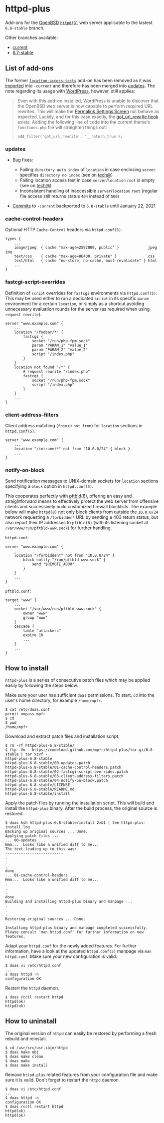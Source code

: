 # httpd-plus

Add-ons for the [OpenBSD](https://www.openbsd.org) [`httpd(8)`](http://man.openbsd.org/httpd) web server applicable to the lastest `6.8-stable` branch.

Other branches available:
* [current](https://github.com/mpfr/httpd-plus)
* [6.7-stable](https://github.com/mpfr/httpd-plus/tree/6.7-stable)

## List of add-ons

The former [`location-access-tests`](https://github.com/mpfr/httpd-plus/blob/9008ba17c6d0cfd70df8ec89ff577fe791bda8b9/02-location-access-tests.patch) add-on has been removed as it was [imported](https://github.com/openbsd/src/commit/e96b74b9e3e44aa22060826006547b90ccc38faa#diff-ed9bfab4d87ea6df040a9696cb1860f82d56e70486351f950b3fca91eab7175d) into `-current` and therefore has been merged into [updates](00-updates.patch). The note regarding its usage with [WordPress](https://wordpress.org), however, still applies:
> Even with this add-on installed, WordPress is unable to discover that the OpenBSD web server is now capable to perform required URL rewrites.  This will make the [Permalink Settings Screen](https://wordpress.org/support/article/settings-permalinks-screen/) not behave as expected. Luckily, and for this case exactly, the [got_url_rewrite hook](https://developer.wordpress.org/reference/hooks/got_url_rewrite/) exists.  Adding the following line of code into the current theme's `functions.php` file will straighten things out:
> ```
> add_filter('got_url_rewrite', '__return_true');
> ```

### updates

* Bug fixes:
	* Failing `directory auto index` of `location` in case enclosing `server` specifies `directory no index` (see on [tech@](https://marc.info/?l=openbsd-tech&m=160293921708844&w=2))
	* Failing location access test in case `server`/`location` `root` is empty (see on [tech@](https://marc.info/?l=openbsd-tech&m=160468404614852&w=2))
	* Inconsistent handling of inaccessible `server`/`location` `root` (regular file access still returns status `404` instead of `500`)

* [Commits](https://github.com/openbsd/src/commits/master/usr.sbin/httpd) to `-current` backported to `6.8-stable` until January 22, 2021

### cache-control-headers

Optional HTTP `Cache-Control` headers via `httpd.conf(5)`.

```
types {
	...
	image/jpeg  { cache "max-age=2592000, public" }             jpeg jpg
	text/css    { cache "max-age=86400, private" }              css
	text/html   { cache "no-store, no-cache, must-revalidate" } html
	...
}
```

### fastcgi-script-overrides

Definition of `script` overrides for `fastcgi` environments via `httpd.conf(5)`. This may be used either to run a dedicated `script` in its specific `param` environment for a certain `location`, or simply as a shortcut avoiding unnecessary evaluation rounds for the server (as required when using `request rewrite`).

```
server "www.example.com" {
	...
	location "/foobar/*" {
		fastcgi {
			socket "/run/php-fpm.sock"
			param "PARAM_1" "value_1"
			param "PARAM_2" "value_2"
			script "/index.php"
		}
	}
	location not found "/*" {
		# request rewrite "/index.php"
		fastcgi {
			socket "/run/php-fpm.sock"
			script "/index.php"
		}
	}
	...
}
```

### client-address-filters

Client address matching (`from` or `not from`) for `location` sections in `httpd.conf(5)`.

```
server "www.example.com" {
	...
	location "/intranet*" not from "10.0.0/24" { block }
	...
}
```

### notify-on-block

Send notification messages to UNIX-domain sockets for `location` sections specifying a `block` option in `httpd.conf(5)`.

This cooperates perfectly with [pftbld(8)](https://github.com/mpfr/pftbld/tree/6.8-stable), offering an easy and straightforward means to effectively protect the web server from offensive clients and successively build customized firewall blocklists. The example below will make `httpd(8)` not only block clients from outside the `10.0.0/24` network requesting a `/forbidden*` URL by sending a 403 return status, but also report their IP addresses to `pftbld(8)` (with its listening socket at `/var/www/run/pftbld-www.sock`) for further handling.

`httpd.conf`:

```
server "www.example.com" {
	...
	location "/forbidden*" not from "10.0.0/24" {
		block notify "/run/pftbld-www.sock" {
			send "$REMOTE_ADDR"
		}
	}
	...
}
```

`pftbld.conf`:

```
target "www" {
	...
	socket "/var/www/run/pftbld-www.sock" {
		owner "www"
		group "www"
	}
	cascade {
		table "attackers"
		expire 1h
		...
	}
	...
}
```

## How to install

`httpd-plus` is a series of consecutive patch files which may be applied easily by following the steps below.

Make sure your user has sufficient `doas` permissions. To start, `cd` into the user's home directory, for example `/home/mpfr`.

```
$ cat /etc/doas.conf
permit nopass mpfr
$ cd
$ pwd
/home/mpfr
```

Download and extract patch files and installation script.

```
$ rm -rf httpd-plus-6.8-stable/
$ ftp -Vo - https://codeload.github.com/mpfr/httpd-plus/tar.gz/6.8-stable | tar xzvf -
httpd-plus-6.8-stable
httpd-plus-6.8-stable/00-updates.patch
httpd-plus-6.8-stable/01-cache-control-headers.patch
httpd-plus-6.8-stable/02-fastcgi-script-overrides.patch
httpd-plus-6.8-stable/03-client-address-filters.patch
httpd-plus-6.8-stable/04-notify-on-block.patch
httpd-plus-6.8-stable/LICENSE
httpd-plus-6.8-stable/README.md
httpd-plus-6.8-stable/install
```

Apply the patch files by running the installation script. This will build and install the `httpd-plus` binary. After the build process, the original source is restored.

```
$ doas ksh httpd-plus-6.8-stable/install 2>&1 | tee httpd-plus-install.log
Backing up original sources ... Done.
Applying patch files ...
... 00-updates ...
Hmm...  Looks like a unified diff to me...
The text leading up to this was:
--------------------------
.
.
.
done
... 01-cache-control-headers ...
Hmm...  Looks like a unified diff to me...
.
.
.
done
Building and installing httpd-plus binary and manpage ...
.
.
.
Restoring original sources ... Done.

Installing httpd-plus binary and manpage completed successfully.
Please consult 'man httpd.conf' for further information on new features.
```

Adapt your `httpd.conf` for the newly added features. For further information, have a look at the updated `httpd.conf(5)` manpage via `man httpd.conf`. Make sure your new configuration is valid.

```
$ doas vi /etc/httpd.conf
...
$ doas httpd -n
configuration OK
```

Restart the `httpd` daemon.

```
$ doas rcctl restart httpd
httpd(ok)
httpd(ok)
```

## How to uninstall

The original version of `httpd` can easily be restored by performing a fresh rebuild and reinstall.

```
$ cd /usr/src/usr.sbin/httpd
$ doas make obj
$ doas make clean
$ doas make
$ doas make install
```

Remove `httpd-plus` related features from your configuration file and make sure it is valid. Don't forget to restart the `httpd` daemon.

```
$ doas vi /etc/httpd.conf
...
$ doas httpd -n
configuration OK
$ doas rcctl restart httpd
httpd(ok)
httpd(ok)
```
